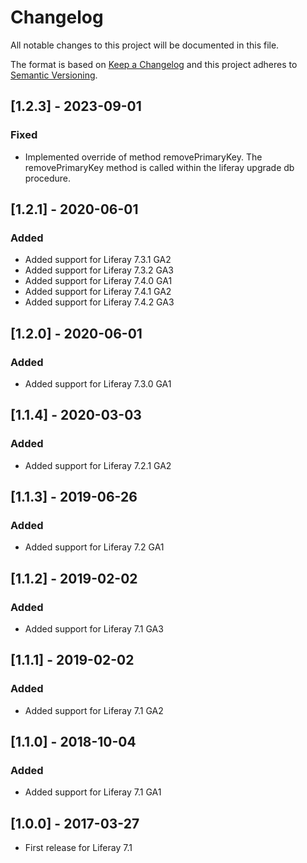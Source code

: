 # Changelog
All notable changes to this project will be documented in this file.

The format is based on [Keep a Changelog](http://keepachangelog.com/en/1.0.0/)
and this project adheres to [Semantic Versioning](http://semver.org/spec/v2.0.0.html).

## [1.2.3] - 2023-09-01
### Fixed
- Implemented override of method removePrimaryKey. The removePrimaryKey method is called within the liferay upgrade db procedure.

## [1.2.1] - 2020-06-01
### Added
- Added support for Liferay 7.3.1 GA2
- Added support for Liferay 7.3.2 GA3
- Added support for Liferay 7.4.0 GA1
- Added support for Liferay 7.4.1 GA2
- Added support for Liferay 7.4.2 GA3

## [1.2.0] - 2020-06-01
### Added
- Added support for Liferay 7.3.0 GA1

## [1.1.4] - 2020-03-03
### Added
- Added support for Liferay 7.2.1 GA2

## [1.1.3] - 2019-06-26
### Added
- Added support for Liferay 7.2 GA1

## [1.1.2] - 2019-02-02
### Added
- Added support for Liferay 7.1 GA3

## [1.1.1] - 2019-02-02
### Added
- Added support for Liferay 7.1 GA2

## [1.1.0] - 2018-10-04
### Added
- Added support for Liferay 7.1 GA1

## [1.0.0] - 2017-03-27
- First release for Liferay 7.1
